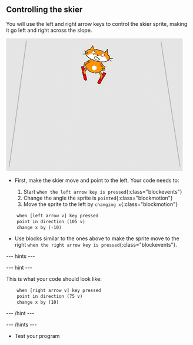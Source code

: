 ## Controlling the skier

You will use the left and right arrow keys to control the skier sprite, making it go left and right across the slope.

![skier moving](images/skier_moving.gif)

+ First, make the skier move and point to the left. Your code needs to:

    1. Start `when the left arrow key is pressed`{:class="blockevents"}
    1. Change the angle the sprite is `pointed`{:class="blockmotion"}
    1. Move the sprite to the left by `changing x`{:class="blockmotion"}

```blocks
    when [left arrow v] key pressed
    point in direction (105 v)
    change x by (-10)
```

+ Use blocks similar to the ones above to make the sprite move to the right `when the right arrow key is pressed`{:class="blockevents"}.

--- hints ---

--- hint ---

This is what your code should look like:

```blocks
    when [right arrow v] key pressed
    point in direction (75 v)
    change x by (10)
```

--- /hint ---

--- /hints ---

+ Test your program